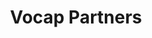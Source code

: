 ---
layout: firm_page
title: "Vocap Partners"
id: "vocappartners.com"
permalink: "/vocappartnersvocappartners.com/"
website: "https://vocappartners.com"
offices: "Atlanta (United States), Vero Beach (United States)"
investment_stages: "Seed, Series A"
portfolio_companies: "ketteQ, YourSix, Cypris, boostr, Soundstripe, BlokAPI, Medicom Technologies, Harness, Intuition"
portfolio_link: "https://vocappartners.com/portfolio"
investment_markets: "B2B Software, Healthcare IT, Enterprise Productivity, FinTech, Supply Chain & Industrial, Media & Entertainment"
founded_year: "2010"
description: "Vocap Partners provides capital, connections, and operational know-how to emerging B2B software and healthcare IT companies with disruptive potential. They focus on a stage-appropriate capitalization, efficient growth to minimize founder dilution, and offer expert support to accelerate value creation."
linkedin: "https://www.linkedin.com/company/vocap-investment-partners/"
twitter: "http://twitter.com/vocappartners"
instagram: ""
team_page: "https://vocappartners.com/our-team-1"
investor_type: "Venture Capital"
crunchbase: "https://www.crunchbase.com/organization/vocap-ventures"
pitchbook: ""

# SEO Optimization
meta_title: "Vocap Partners - VC Firm - projectstartups.com"
meta_description: "Vocap Partners, Vocap Partners provides capital, connections, and operational know-how to emerging B2B software and healthcare IT companies with disruptive potential...."
meta_keywords: "Vocap Partners, B2B Software, Healthcare IT, Enterprise Productivity, FinTech, Supply Chain & Industrial, Media & Entertainment, VC firm, venture capital, startup investor, projectstartups.com"
canonical_url: "https://vc.projectstartups.com/vocappartnersvocappartners.com/"
---